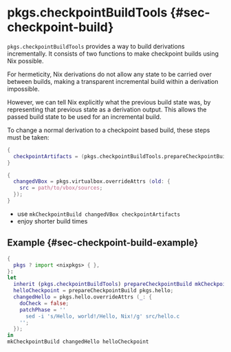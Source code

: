 # pkgs.checkpointBuildTools  {#sec-checkpoint-build}

`pkgs.checkpointBuildTools` provides a way to build derivations incrementally. It consists of two functions to make checkpoint builds using Nix possible.

For hermeticity, Nix derivations do not allow any state to be carried over between builds, making a transparent incremental build within a derivation impossible.

However, we can tell Nix explicitly what the previous build state was, by representing that previous state as a derivation output. This allows the passed build state to be used for an incremental build.

To change a normal derivation to a checkpoint based build, these steps must be taken:
  ```nix
  {
    checkpointArtifacts = (pkgs.checkpointBuildTools.prepareCheckpointBuild pkgs.virtualbox);
  }
  ```
  ```nix
  {
    changedVBox = pkgs.virtualbox.overrideAttrs (old: {
      src = path/to/vbox/sources;
    });
  }
  ```
  - use `mkCheckpointBuild changedVBox checkpointArtifacts`
  - enjoy shorter build times

## Example {#sec-checkpoint-build-example}
```nix
{
  pkgs ? import <nixpkgs> { },
}:
let
  inherit (pkgs.checkpointBuildTools) prepareCheckpointBuild mkCheckpointBuild;
  helloCheckpoint = prepareCheckpointBuild pkgs.hello;
  changedHello = pkgs.hello.overrideAttrs (_: {
    doCheck = false;
    patchPhase = ''
      sed -i 's/Hello, world!/Hello, Nix!/g' src/hello.c
    '';
  });
in
mkCheckpointBuild changedHello helloCheckpoint
```
